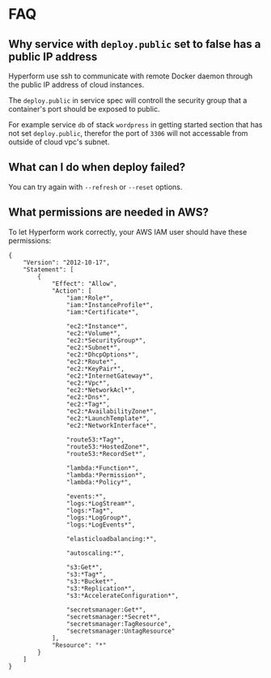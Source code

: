 # FAQ

<!-- toc -->

## Why service with `deploy.public` set to false has a public IP address

Hyperform use ssh to communicate with remote Docker daemon through the public IP address of cloud instances.

The `deploy.public` in service spec will controll the security group that a container's port should be exposed to public.

For example service `db` of stack `wordpress` in getting started section that has not set `deploy.public`, therefor the port of `3306` will not accessable from outside of cloud vpc's subnet.

## What can I do when deploy failed?

You can try again with `--refresh` or `--reset` options.

## What permissions are needed in AWS?

To let Hyperform work correctly, your AWS IAM user should have these permissions:

```
{
    "Version": "2012-10-17",
    "Statement": [
        {
            "Effect": "Allow",
            "Action": [
                "iam:*Role*",
                "iam:*InstanceProfile*",
                "iam:*Certificate*",

                "ec2:*Instance*",
                "ec2:*Volume*",
                "ec2:*SecurityGroup*",
                "ec2:*Subnet*",
                "ec2:*DhcpOptions*",
                "ec2:*Route*",
                "ec2:*KeyPair*",
                "ec2:*InternetGateway*",
                "ec2:*Vpc*",
                "ec2:*NetworkAcl*",
                "ec2:*Dns*",
                "ec2:*Tag*",
                "ec2:*AvailabilityZone*",
                "ec2:*LaunchTemplate*",
                "ec2:*NetworkInterface*",

                "route53:*Tag*",
                "route53:*HostedZone*",
                "route53:*RecordSet*",

                "lambda:*Function*",
                "lambda:*Permission*",
                "lambda:*Policy*",

                "events:*",
                "logs:*LogStream*",
                "logs:*Tag*",
                "logs:*LogGroup*",
                "logs:*LogEvents*",

                "elasticloadbalancing:*",

                "autoscaling:*",

                "s3:Get*",
                "s3:*Tag*",
                "s3:*Bucket*",
                "s3:*Replication*",
                "s3:*AccelerateConfiguration*",

                "secretsmanager:Get*",
                "secretsmanager:*Secret*",
                "secretsmanager:TagResource",
                "secretsmanager:UntagResource"
            ],
            "Resource": "*"
        }
    ]
}
```
